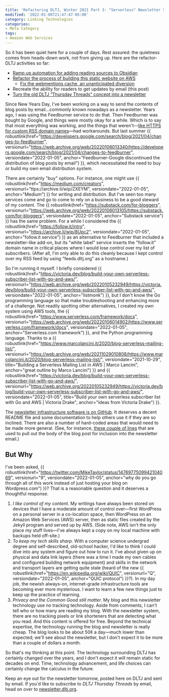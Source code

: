 ```yaml
---
title: 'Refactoring DLTJ, Winter 2021 Part 3: "Serverless" Newsletter System'
modified: '2022-01-06T21:47:47-05:00'
category: Linking Technologies
categories:
- Meta Category
tags:
- Amazon Web Services
---
```

So it has been quiet here for a couple of days.
Rest assured: the quietness comes from heads-down work, not from giving up.
Here are the refactor-DLTJ activities so far:

* [Ramp up automation for adding reading sources to Obsidian]({filename}/2021-12-29-obsidian-journaling)
* [Refactor the process of building this static website on AWS]({filename}/2021-12-30-aws-amplify-jekyll)
	* [Fix the webmentions cache, an unanticipated diversion]({filename}/2021-12-31-fixing-webmentions)
* Recreate the ability for readers to get updates by email (this post)
* [Turn the old DLTJ “Thursday Threads” concept into a newsletter]({filename}/2022-01-06-refactoring-complete)

Since New Years Day, I've been working on a way to send the contents of blog posts by email...commonly known nowadays as a newsletter. 
Years ago, I was using the Feedburner service to do that. 
Then Feedburner was bought by Google, and things were mostly okay for a while. 
Which is to say that most everything was working, and the things that weren't—[like HTTPS for custom RSS domain names]({filename}/2019-01-09-proxy-feedburner-mybrand-cloudfront-edge-lambda)—had workarounds. 
But last summer {{ robustlink(href="https://developers.google.com/search/blog/2021/04/changes-to-feedburner", versionurl="https://web.archive.org/web/20220106013340/https://developers.google.com/search/blog/2021/04/changes-to-feedburner", versiondate="2022-01-05", anchor="Feedburner-Google discontinued the distribution of blog posts by email") }}, which necessitated the need to buy or build my own email distribution system.

There are certainly "buy" options.
For instance, one might use {{ robustlink(href="https://medium.com/creators", versionurl="ttps://archive.li/wip/ZXEYM", versiondate="2022-01-05", anchor="Medium") }} for writing and distribution. 
But I've seen too many services come and go to come to rely on a business to be a good steward of my content. 
The {{ robustlink(href="https://substack.com/for-bloggers", versionurl="https://web.archive.org/web/20220106013105/https://substack.com/for-bloggers", versiondate="2022-01-05", anchor="Substack service") }}  has the same problem.
For a while I considered the {{ robustlink(href="https://follow.it/intro", versionurl="https://archive.li/wip/8Upc2", versiondate="2022-01-05", anchor="follow.it service") }}  as an alternative to Feedburner that included a newsletter-like add-on, but its "white label" service inserts the "follow.it" domain name in critical places where I would lose control over my list of subscribers.
(After all, I'm only able to do this cleanly because I kept control over my RSS feed by using "feeds.dltj.org" as a hostname.)

So I'm running it myself. 
I briefly considered {{ robustlink(href="https://victoria.dev/blog/build-your-own-serverless-subscriber-list-with-go-and-aws/", versionurl="https://web.archive.org/web/20220105232949/https://victoria.dev/blog/build-your-own-serverless-subscriber-list-with-go-and-aws/", versiondate="2022-01-05", anchor="listmonk") }}, but I don't know the Go programming language so that make troubleshooting and enhancing more of a challenge. 
Not readily spotting other alternatives, I created my own system using AWS tools, the {{ robustlink(href="https://www.serverless.com/framework/docs", versionurl="https://web.archive.org/web/20220106014902/https://www.serverless.com/framework/docs", versiondate="2022-01-05", anchor="Serverless.com framework") }}, and the Python programming language.
Thanks to a {{ robustlink(href="https://www.marcolancini.it/2020/blog-serverless-mailing-list/", versionurl="https://web.archive.org/web/20211029010808/https://www.marcolancini.it/2020/blog-serverless-mailing-list/", versiondate="2021-10-29", title="Building a Serverless Mailing List in AWS | Marco Lancini", anchor="great outline by Marco Lancini") }} and {{ robustlink(href="https://victoria.dev/blog/build-your-own-serverless-subscriber-list-with-go-and-aws/", versionurl="https://web.archive.org/20220105232949/https://victoria.dev/blog/build-your-own-serverless-subscriber-list-with-go-and-aws/", versiondate="2022-01-05", title="Build your own serverless subscriber list with Go and AWS | Victoria Drake", anchor="ideas from Victoria Drake") }}.

The [newsletter infrastructure software is on GitHub](https://github.com/dltj/serverless-mailing-list). 
It deserves a decent README file and some documentation to help others use it if they are so inclined. 
There are also a number of hard-coded areas that would need to be made more general. 
(See, for instance, [these couple of lines](https://github.com/dltj/serverless-mailing-list/blob/main/create_issue.py#L92-L94) that are used to pull out the body of the blog post for inclusion into the newsletter email.)

## But Why

I've been asked, {{ robustlink(href="https://twitter.com/MikeTaylor/status/1476977509942104069", versionurl="9", versiondate="2022-01-05", anchor="why do you go through all of this work instead of just hosting your blog on Wordpress.com") }}?
That is a reasonable question and it deserves a thoughtful response.

1. *I like control of my content.* My writings have always been stored on devices that I have a moderate amount of control over—first WordPress on a personal server in a co-location space, then WordPress on an Amazon Web Services (AWS) server, then as static files created by the Jekyll program and served up by AWS. (Side note, AWS isn't the only place my stuff lives—I've always kept a copy on my local machine with backups held off-site.)
1. *To keep my tech skills sharp.*  With a computer science undergrad degree and self-described, old-school hacker, I'd like to think I could dive into any system and figure out how to run it.  I've about given up on physical and data link layers (there was a time I made my own cables and configured building network equipment) and skills in the network and transport layers are getting quite stale (heard of the new {{ robustlink(href="https://en.wikipedia.org/wiki/QUIC", versionurl="Q", versiondate="2022-01-05", anchor="QUIC protocol") }}?).  In my day job, the newish always-on, internet-grade infrastructure tools are becoming ever more mysterious.  I want to learn a few new things just to keep up the practice of learning.
1. *Privacy and the Common Good still matter.*  My blog and this newsletter technology use no tracking technology.  Aside from comments, I can't tell who or how many are reading my blog.  With the newsletter system, there are no tracking pixels or link shorteners that are detecting what you read.  And this content is offered for free.  Beyond the technical expertise, the technology running the blog and newsletter is really cheap.  The blog looks to be about 50¢ a day—much lower than expected; we'll see about the newsletter, but I don't expect it to be more than a couple of dollars a month.

So that's my thinking at this point. 
The technology surrounding DLTJ has certainly changed over the years, and I don't expect it will remain static for decades on end. 
Time, technology advancement, and life choices can certainly change the calculus in the future.

Keep an eye out for the newsletter tomorrow, posted here on DLTJ and sent by email. 
If you'd like to subscribe to _DLTJ Thursday Threads_ by email, head on over to [newsletter.dltj.org](https://newsletter.dltj.org/).